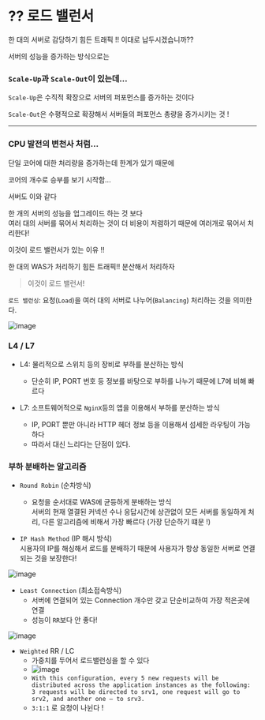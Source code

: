 # ?? 로드 밸런서 

한 대의 서버로 감당하기 힘든 트래픽 !! 이대로 납두시겠습니까??

서버의 성능을 증가하는 방식으로는 

### `Scale-Up`과 `Scale-Out`이 있는데...

`Scale-Up`은 수직적 확장으로 서버의 퍼포먼스를 증가하는 것이다

`Scale-Out`은 수평적으로 확장해서 서버들의 퍼포먼스 총량을 증가시키는 것 !

---

### CPU 발전의 변천사 처럼... 

단일 코어에 대한 처리량을 증가하는데 한계가 있기 때문에 

코어의 개수로 승부를 보기 시작함...

서버도 이와 같다

한 개의 서버의 성능을 업그레이드 하는 것 보다  
여러 대의 서버를 묶어서 처리하는 것이 더 비용이 저렴하기 때문에 여러개로 묶어서 처리한다! 

이것이 로드 밸런서가 있는 이유 !!

한 대의 WAS가 처리하기 힘든 트래픽!! 분산해서 처리하자

> 이것이 로드 밸런서!

`로드 밸런싱`: 요청(`Load`)을 여러 대의 서버로 나누어(`Balancing`) 처리하는 것을 의미한다. 

![image](https://user-images.githubusercontent.com/66164361/193551435-41e0e9ee-c727-489a-8ebe-0f29cd390c60.png)

### L4 / L7

- L4: 물리적으로 스위치 등의 장비로 부하를 분산하는 방식
  - 단순히 IP, PORT 번호 등 정보를 바탕으로 부하를 나누기 때문에 L7에 비해 빠르다

- L7: 소프트웨어적으로 `NginX`등의 앱을 이용해서 부하를 분산하는 방식
  - IP, PORT 뿐만 아니라 HTTP 헤더 정보 등을 이용해서 섬세한 라우팅이 가능하다
  - 따라서 대신 느리다는 단점이 있다.

### 부하 분배하는 알고리즘

- `Round Robin` (순차방식)
  - 요청을 순서대로 WAS에 균등하게 분배하는 방식  
    서버의 현재 열결된 커넥션 수나 응답시간에 상관없이 모든 서버를 동일하게 처리, 
    다른 알고리즘에 비해서 가장 빠르다 (가장 단순하기 떄문 !)

- `IP Hash Method` (IP 해시 방식)  
  시용자의 IP를 해싱해서 로드를 분배하기 때문에 사용자가 항상 동일한 서버로 연결되는 것을 보장한다!

![image](https://user-images.githubusercontent.com/66164361/193556707-c2a0aa05-ac3a-4def-9fc3-f88bc7efd96e.png)

- `Least Connection` (최소접속방식)  
  - 서버에 연결되어 있는 Connection 개수만 갖고 단순비교하여 가장 적은곳에 연결
  - 성능이 `RR`보다 안 좋다!

![image](https://user-images.githubusercontent.com/66164361/193557850-e82029bf-2bd5-48c9-865b-7052761c651d.png)

- `Weighted` RR / LC 
  - 가중치를 두어서 로드밸런싱을 할 수 있다
  - ![image](https://user-images.githubusercontent.com/66164361/193558194-dc16cf77-8381-4795-b657-878466d61f5c.png)  
  - ```With this configuration, every 5 new requests will be distributed across the application instances as the following: 3 requests will be directed to srv1, one request will go to srv2, and another one — to srv3.```
  - `3:1:1` 로 요청이 나뉜다 !

